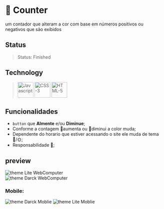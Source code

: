 # 🔢 Counter
um contador que alteram a cor com base em números positivos ou negativos que são exibidos
## Status
> Status: Finished

## Technology
> <img src="https://22fde275-a0f7-493a-9331-c31456c551ee.id.repl.co/img/icons8-javascript.svg" title="Javascript" style="width: 50px;" >
> <img src="https://22fde275-a0f7-493a-9331-c31456c551ee.id.repl.co/img/icons8-css3.svg" title="CSS-3" style="width: 50px;" >
> <img src="https://22fde275-a0f7-493a-9331-c31456c551ee.id.repl.co/img/icons8-html-5.svg" title="HTML-5" style="width: 50px;" >

## Funcionalidades

* <code>button</code>  que <strong>Almente</strong> e/ou <strong>Diminue</strong>;
* Conforme a contagem 🔴aumenta ou 🔵diminui a color muda;
* Dependente do horario que estiver acessando o site ele muda de tema 🌙/🌞;
* Responsabilidade 📱;

## preview
 <img src="https://s3.us-west-2.amazonaws.com/secure.notion-static.com/b090cac2-5585-4447-8dc4-09f9523d60d6/Untitled.png?X-Amz-Algorithm=AWS4-HMAC-SHA256&X-Amz-Content-Sha256=UNSIGNED-PAYLOAD&X-Amz-Credential=AKIAT73L2G45EIPT3X45%2F20220709%2Fus-west-2%2Fs3%2Faws4_request&X-Amz-Date=20220709T202012Z&X-Amz-Expires=86400&X-Amz-Signature=fa2efffa4f6c635d03ca6cc95566070334ecb72605e66342f493cb3cb9f202e6&X-Amz-SignedHeaders=host&response-content-disposition=filename%20%3D%22Untitled.png%22&x-id=GetObject" title="theme Lite WebComputer" > <br/>
 <img src="https://s3.us-west-2.amazonaws.com/secure.notion-static.com/4548484d-9a67-4daf-b7f8-0656518de582/Untitled.png?X-Amz-Algorithm=AWS4-HMAC-SHA256&X-Amz-Content-Sha256=UNSIGNED-PAYLOAD&X-Amz-Credential=AKIAT73L2G45EIPT3X45%2F20220709%2Fus-west-2%2Fs3%2Faws4_request&X-Amz-Date=20220709T202248Z&X-Amz-Expires=86400&X-Amz-Signature=f88395fab2a9a48da4b69a7bb2168348e96bb59efeddd60671bf2f864b5a83c4&X-Amz-SignedHeaders=host&response-content-disposition=filename%20%3D%22Untitled.png%22&x-id=GetObject" title="theme Darck WebComputer" > <br/>
 
 ### Mobile:
 <div>
 <img src="https://s3.us-west-2.amazonaws.com/secure.notion-static.com/9b4a5b21-07b3-4fb4-b0c4-c0724d224c71/Untitled.png?X-Amz-Algorithm=AWS4-HMAC-SHA256&X-Amz-Content-Sha256=UNSIGNED-PAYLOAD&X-Amz-Credential=AKIAT73L2G45EIPT3X45%2F20220709%2Fus-west-2%2Fs3%2Faws4_request&X-Amz-Date=20220709T203901Z&X-Amz-Expires=86400&X-Amz-Signature=fd5c936e4895956e55380ea19994d8972dc97078a9f78330421bb28190373417&X-Amz-SignedHeaders=host&response-content-disposition=filename%20%3D%22Untitled.png%22&x-id=GetObject" title="theme Darck Moblie" > 
 <img src="https://s3.us-west-2.amazonaws.com/secure.notion-static.com/280fa6d9-d9bb-4169-b75d-adc5cf61f4a6/Untitled.png?X-Amz-Algorithm=AWS4-HMAC-SHA256&X-Amz-Content-Sha256=UNSIGNED-PAYLOAD&X-Amz-Credential=AKIAT73L2G45EIPT3X45%2F20220709%2Fus-west-2%2Fs3%2Faws4_request&X-Amz-Date=20220709T204109Z&X-Amz-Expires=86400&X-Amz-Signature=358e1d5bda69b9705d686bfcae526bfb0113ad4e3ac7b7b56d1edb7947096497&X-Amz-SignedHeaders=host&response-content-disposition=filename%20%3D%22Untitled.png%22&x-id=GetObject" title="theme Lite Moblie" >
 </div>
